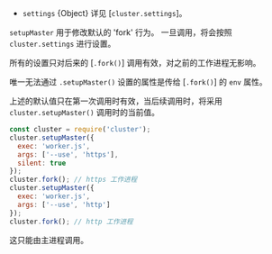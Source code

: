 <!-- YAML
added: v0.7.1
changes:
  - version: v6.4.0
    pr-url: https://github.com/nodejs/node/pull/7838
    description: The `stdio` option is supported now.
-->

* `settings` {Object} 详见 [`cluster.settings`]。

`setupMaster` 用于修改默认的 'fork' 行为。
一旦调用，将会按照 `cluster.settings` 进行设置。

所有的设置只对后来的 [`.fork()`] 调用有效，对之前的工作进程无影响。

唯一无法通过 `.setupMaster()` 设置的属性是传给 [`.fork()`] 的 `env` 属性。

上述的默认值只在第一次调用时有效，当后续调用时，将采用 `cluster.setupMaster()` 调用时的当前值。

```js
const cluster = require('cluster');
cluster.setupMaster({
  exec: 'worker.js',
  args: ['--use', 'https'],
  silent: true
});
cluster.fork(); // https 工作进程
cluster.setupMaster({
  exec: 'worker.js',
  args: ['--use', 'http']
});
cluster.fork(); // http 工作进程
```

这只能由主进程调用。

